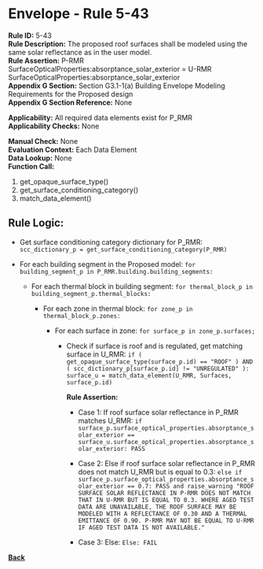
# Envelope - Rule 5-43  

**Rule ID:** 5-43  
**Rule Description:** The  proposed roof surfaces shall be modeled using the same solar reflectance as in the user model.  
**Rule Assertion:** P-RMR SurfaceOpticalProperties:absorptance_solar_exterior = U-RMR SurfaceOpticalProperties:absorptance_solar_exterior  
**Appendix G Section:** Section G3.1-1(a) Building Envelope Modeling Requirements for the Proposed design  
**Appendix G Section Reference:** None  

**Applicability:** All required data elements exist for P_RMR  
**Applicability Checks:**  None  

**Manual Check:** None  
**Evaluation Context:** Each Data Element  
**Data Lookup:** None  
**Function Call:**  

  1. get_opaque_surface_type()
  2. get_surface_conditioning_category()
  3. match_data_element()

## Rule Logic:  

- Get surface conditioning category dictionary for P_RMR: `scc_dictionary_p = get_surface_conditioning_category(P_RMR)`

- For each building segment in the Proposed model: `for building_segment_p in P_RMR.building.building_segments:`

  - For each thermal block in building segment: `for thermal_block_p in building_segment_p.thermal_blocks:`

    - For each zone in thermal block: `for zone_p in thermal_block_p.zones:`

      - For each surface in zone: `for surface_p in zone_p.surfaces;`

        - Check if surface is roof and is regulated, get matching surface in U_RMR: `if ( get_opaque_surface_type(surface_p.id) == "ROOF" ) AND ( scc_dictionary_p[surface_p.id] != "UNREGULATED" ): surface_u = match_data_element(U_RMR, Surfaces, surface_p.id)`

          **Rule Assertion:**  

          - Case 1: If roof surface solar reflectance in P_RMR matches U_RMR: `if surface_p.surface_optical_properties.absorptance_solar_exterior == surface_u.surface_optical_properties.absorptance_solar_exterior: PASS`

          - Case 2: Else if roof surface solar reflectance in P_RMR does not match U_RMR but is equal to 0.3: `else if surface_p.surface_optical_properties.absorptance_solar_exterior == 0.7: PASS and raise_warning "ROOF SURFACE SOLAR REFLECTANCE IN P-RMR DOES NOT MATCH THAT IN U-RMR BUT IS EQUAL TO 0.3. WHERE AGED TEST DATA ARE UNAVAILABLE, THE ROOF SURFACE MAY BE MODELED WITH A REFLECTANCE OF 0.30 AND A THERMAL EMITTANCE OF 0.90. P-RMR MAY NOT BE EQUAL TO U-RMR IF AGED TEST DATA IS NOT AVAILABLE."`

          - Case 3: Else: `Else: FAIL`

**[Back](../_toc.md)**
